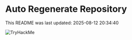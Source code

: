 # Auto Regenerate Repository

This README was last updated: 2025-08-12 20:34:40

 ![TryHackMe](https://tryhackme.com/badge/533634)